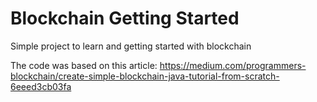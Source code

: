 # Blockchain Getting Started
Simple project to learn and getting started with blockchain

The code was based on this article: https://medium.com/programmers-blockchain/create-simple-blockchain-java-tutorial-from-scratch-6eeed3cb03fa
